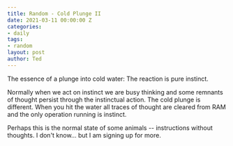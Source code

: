 ```yaml
---
title: Random - Cold Plunge II
date: 2021-03-11 00:00:00 Z
categories:
- daily
tags:
- random
layout: post
author: Ted
---
```


The essence of a plunge into cold water: The reaction is pure instinct.

Normally when we act on instinct we are busy thinking and some remnants of thought persist through the instinctual action. The cold plunge is different. When you hit the water all traces of thought are cleared from RAM and the only operation running is instinct. 

Perhaps this is the normal state of some animals -- instructions without thoughts. I don't know... but I am signing up for more.    

